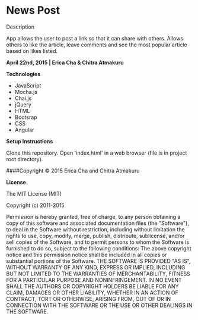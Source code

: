 <h1> News Post  </h1>
Description

App allows the user to post a link so that it can share with others. Allows others to like the article, leave comments and see the most popular article based on likes listed.


<b> April 22nd, 2015 | Erica Cha & Chitra Atmakuru</b>

<b>Technologies</b>

- JavaScript
- Mocha.js
- Chai.js
- jQuery
- HTML
- Bootsrap
- CSS
- Angular

<b>Setup Instructions</b>

Clone this repository. Open 'index.html' in a web browser (file is in project root directory).
<br>

####Copyright © 2015 Erica Cha and Chitra Atmakuru

<b>License</b>

The MIT License (MIT)

Copyright (c) 2011-2015

Permission is hereby granted, free of charge, to any person obtaining a copy of this software and associated documentation files (the "Software"), to deal in the Software without restriction, including without limitation the rights to use, copy, modify, merge, publish, distribute, sublicense, and/or sell copies of the Software, and to permit persons to whom the Software is furnished to do so, subject to the following conditions: The above copyright notice and this permission notice shall be included in all copies or substantial portions of the Software. THE SOFTWARE IS PROVIDED "AS IS", WITHOUT WARRANTY OF ANY KIND, EXPRESS OR IMPLIED, INCLUDING BUT NOT LIMITED TO THE WARRANTIES OF MERCHANTABILITY, FITNESS FOR A PARTICULAR PURPOSE AND NONINFRINGEMENT. IN NO EVENT SHALL THE AUTHORS OR COPYRIGHT HOLDERS BE LIABLE FOR ANY CLAIM, DAMAGES OR OTHER LIABILITY, WHETHER IN AN ACTION OF CONTRACT, TORT OR OTHERWISE, ARISING FROM, OUT OF OR IN CONNECTION WITH THE SOFTWARE OR THE USE OR OTHER DEALINGS IN THE SOFTWARE.
